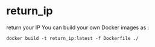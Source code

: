 # return_ip
return your IP
You can build your own Docker images as :

```
docker build -t return_ip:latest -f Dockerfile ./
```

